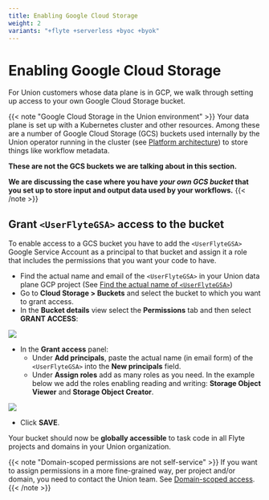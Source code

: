 ```yaml
---
title: Enabling Google Cloud Storage
weight: 2
variants: "+flyte +serverless +byoc +byok"
---
```


# Enabling Google Cloud Storage

For Union customers whose data plane is in GCP, we walk through setting up access to your own Google Cloud Storage bucket.

{{< note "Google Cloud Storage in the Union environment" >}}
Your data plane is set up with a Kubernetes cluster and other resources.
Among these are a number of Google Cloud Storage (GCS) buckets used internally by the Union operator running in the cluster (see [Platform architecture](../../platform-architecture.md)) to store things like workflow metadata.

**These are not the GCS buckets we are talking about in this section.**

**We are discussing the case where you have **_**your own GCS bucket**_** that you set up to store input and output data used by your workflows.**
{{< /note >}}

## Grant `<UserFlyteGSA>` access to the bucket

To enable access to a GCS bucket you have to add the `<UserFlyteGSA>` Google Service Account as a principal to that bucket and assign it a role that includes the permissions that you want your code to have.

* Find the actual name and email of the `<UserFlyteGSA>` in your Union data plane GCP project (See [Find the actual name of `<UserFlyteGSA>`](./index.md#find-the-actual-name-of-userflytegsa))
* Go to **Cloud Storage > Buckets** and select the bucket to which you want to grant access.
* In the **Bucket details** view select the **Permissions** tab and then select **GRANT ACCESS**:

![](/_static/images/user-guide/integrations/enabling-gcp-resources/enabling-google-cloud-storage/bucket-details.png)

* In the **Grant access** panel:
  * Under **Add principals**, paste the actual name (in email form) of the `<UserFlyteGSA>` into the **New principals** field.
  * Under **Assign roles** add as many roles as you need.
    In the example below we add the roles enabling reading and writing: **Storage Object Viewer** and **Storage Object Creator**.

![](/_static/images/user-guide/integrations/enabling-gcp-resources/enabling-google-cloud-storage/grant-access-to-bucket.png)

* Click **SAVE**.

Your bucket should now be **globally accessible** to task code in all Flyte projects and domains in your Union organization.

{{< note "Domain-scoped permissions are not self-service" >}}
If you want to assign permissions in a more fine-grained way, per project and/or domain, you need to contact the Union team.
See [Domain-scoped access](./index.md#domain-scoped-access).
{{< /note >}}
